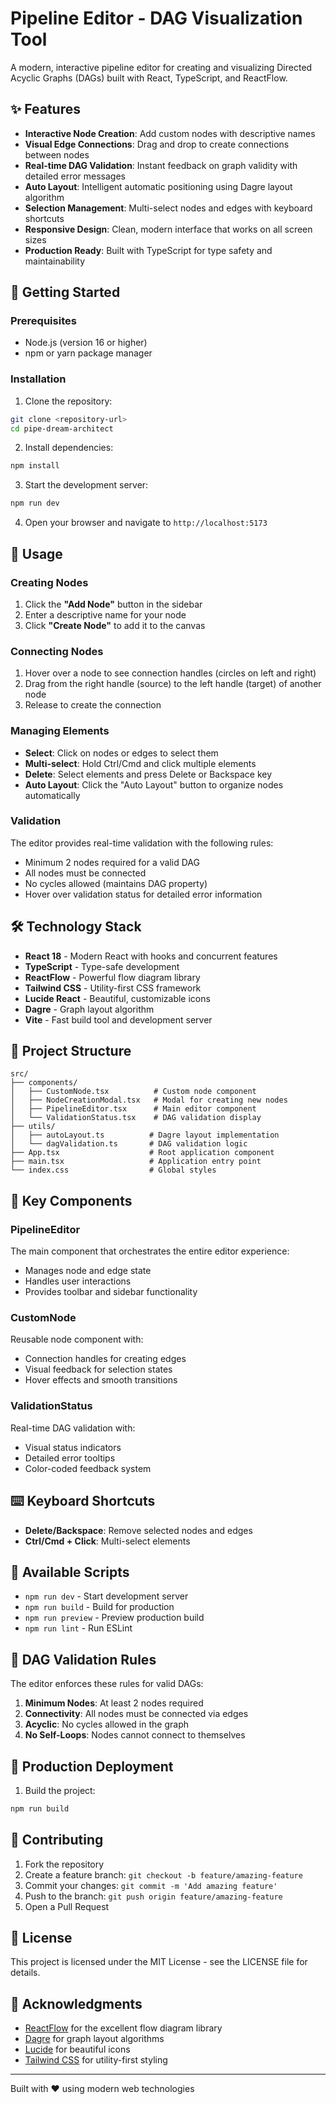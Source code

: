 # Pipeline Editor - DAG Visualization Tool

A modern, interactive pipeline editor for creating and visualizing Directed Acyclic Graphs (DAGs) built with React, TypeScript, and ReactFlow.



## ✨ Features

- **Interactive Node Creation**: Add custom nodes with descriptive names
- **Visual Edge Connections**: Drag and drop to create connections between nodes
- **Real-time DAG Validation**: Instant feedback on graph validity with detailed error messages
- **Auto Layout**: Intelligent automatic positioning using Dagre layout algorithm
- **Selection Management**: Multi-select nodes and edges with keyboard shortcuts
- **Responsive Design**: Clean, modern interface that works on all screen sizes
- **Production Ready**: Built with TypeScript for type safety and maintainability

## 🚀 Getting Started

### Prerequisites

- Node.js (version 16 or higher)
- npm or yarn package manager

### Installation

1. Clone the repository:
```bash
git clone <repository-url>
cd pipe-dream-architect
```

2. Install dependencies:
```bash
npm install
```

3. Start the development server:
```bash
npm run dev
```

4. Open your browser and navigate to `http://localhost:5173`

## 🎯 Usage

### Creating Nodes
1. Click the **"Add Node"** button in the sidebar
2. Enter a descriptive name for your node
3. Click **"Create Node"** to add it to the canvas

### Connecting Nodes
1. Hover over a node to see connection handles (circles on left and right)
2. Drag from the right handle (source) to the left handle (target) of another node
3. Release to create the connection

### Managing Elements
- **Select**: Click on nodes or edges to select them
- **Multi-select**: Hold Ctrl/Cmd and click multiple elements
- **Delete**: Select elements and press Delete or Backspace key
- **Auto Layout**: Click the "Auto Layout" button to organize nodes automatically

### Validation
The editor provides real-time validation with the following rules:
- Minimum 2 nodes required for a valid DAG
- All nodes must be connected
- No cycles allowed (maintains DAG property)
- Hover over validation status for detailed error information

## 🛠️ Technology Stack

- **React 18** - Modern React with hooks and concurrent features
- **TypeScript** - Type-safe development
- **ReactFlow** - Powerful flow diagram library
- **Tailwind CSS** - Utility-first CSS framework
- **Lucide React** - Beautiful, customizable icons
- **Dagre** - Graph layout algorithm
- **Vite** - Fast build tool and development server

## 📁 Project Structure

```
src/
├── components/
│   ├── CustomNode.tsx          # Custom node component
│   ├── NodeCreationModal.tsx   # Modal for creating new nodes
│   ├── PipelineEditor.tsx      # Main editor component
│   └── ValidationStatus.tsx    # DAG validation display
├── utils/
│   ├── autoLayout.ts          # Dagre layout implementation
│   └── dagValidation.ts       # DAG validation logic
├── App.tsx                    # Root application component
├── main.tsx                   # Application entry point
└── index.css                  # Global styles
```

## 🎨 Key Components

### PipelineEditor
The main component that orchestrates the entire editor experience:
- Manages node and edge state
- Handles user interactions
- Provides toolbar and sidebar functionality

### CustomNode
Reusable node component with:
- Connection handles for creating edges
- Visual feedback for selection states
- Hover effects and smooth transitions

### ValidationStatus
Real-time DAG validation with:
- Visual status indicators
- Detailed error tooltips
- Color-coded feedback system

## ⌨️ Keyboard Shortcuts

- **Delete/Backspace**: Remove selected nodes and edges
- **Ctrl/Cmd + Click**: Multi-select elements

## 🔧 Available Scripts

- `npm run dev` - Start development server
- `npm run build` - Build for production
- `npm run preview` - Preview production build
- `npm run lint` - Run ESLint

## 🎯 DAG Validation Rules

The editor enforces these rules for valid DAGs:

1. **Minimum Nodes**: At least 2 nodes required
2. **Connectivity**: All nodes must be connected via edges
3. **Acyclic**: No cycles allowed in the graph
4. **No Self-Loops**: Nodes cannot connect to themselves

## 🚀 Production Deployment

1. Build the project:
```bash
npm run build
```


## 🤝 Contributing

1. Fork the repository
2. Create a feature branch: `git checkout -b feature/amazing-feature`
3. Commit your changes: `git commit -m 'Add amazing feature'`
4. Push to the branch: `git push origin feature/amazing-feature`
5. Open a Pull Request

## 📝 License

This project is licensed under the MIT License - see the LICENSE file for details.

## 🙏 Acknowledgments

- [ReactFlow](https://reactflow.dev/) for the excellent flow diagram library
- [Dagre](https://github.com/dagrejs/dagre) for graph layout algorithms
- [Lucide](https://lucide.dev/) for beautiful icons
- [Tailwind CSS](https://tailwindcss.com/) for utility-first styling

---

Built with ❤️ using modern web technologies
